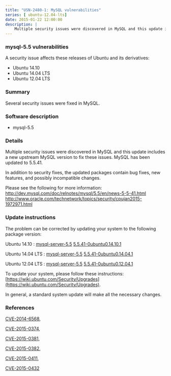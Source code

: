 ```yaml
---
title: "USN-2480-1: MySQL vulnerabilities"
series: [ ubuntu-12.04-lts]
date: 2015-01-22 12:00:00
description: |
    Multiple security issues were discovered in MySQL and this update includes a new upstream MySQL version to fix these issues. MySQL has been updated to 5.5.41.
--- 
```

 
### mysql-5.5 vulnerabilities

A security issue affects these releases of Ubuntu and its derivatives:

* Ubuntu 14.10
* Ubuntu 14.04 LTS
* Ubuntu 12.04 LTS

### Summary

Several security issues were fixed in MySQL. 

### Software description

* mysql-5.5 

### Details

Multiple security issues were discovered in MySQL and this update includes a new upstream MySQL version to fix these issues. MySQL has been updated to 5.5.41.

In addition to security fixes, the updated packages contain bug fixes, new features, and possibly incompatible changes.

Please see the following for more information: http://dev.mysql.com/doc/relnotes/mysql/5.5/en/news-5-5-41.html http://www.oracle.com/technetwork/topics/security/cpujan2015-1972971.html 

### Update instructions

The problem can be corrected by updating your system to the following package version:

Ubuntu 14.10
 : [mysql-server-5.5](https://launchpad.net/ubuntu/+source/mysql-5.5) <span> [5.5.41-0ubuntu0.14.10.1](https://launchpad.net/ubuntu/+source/mysql-5.5/5.5.41-0ubuntu0.14.10.1) </span> 

Ubuntu 14.04 LTS
 : [mysql-server-5.5](https://launchpad.net/ubuntu/+source/mysql-5.5) <span> [5.5.41-0ubuntu0.14.04.1](https://launchpad.net/ubuntu/+source/mysql-5.5/5.5.41-0ubuntu0.14.04.1) </span> 

Ubuntu 12.04 LTS
 : [mysql-server-5.5](https://launchpad.net/ubuntu/+source/mysql-5.5) <span> [5.5.41-0ubuntu0.12.04.1](https://launchpad.net/ubuntu/+source/mysql-5.5/5.5.41-0ubuntu0.12.04.1) </span> 

To update your system, please follow these instructions: [https://wiki.ubuntu.com/Security/Upgrades](https://wiki.ubuntu.com/Security/Upgrades).

In general, a standard system update will make all the necessary changes. 

### References

 [CVE-2014-6568](http://people.ubuntu.com/~ubuntu-security/cve/CVE-2014-6568), 

 [CVE-2015-0374](http://people.ubuntu.com/~ubuntu-security/cve/CVE-2015-0374), 

 [CVE-2015-0381](http://people.ubuntu.com/~ubuntu-security/cve/CVE-2015-0381), 

 [CVE-2015-0382](http://people.ubuntu.com/~ubuntu-security/cve/CVE-2015-0382), 

 [CVE-2015-0411](http://people.ubuntu.com/~ubuntu-security/cve/CVE-2015-0411), 

 [CVE-2015-0432](http://people.ubuntu.com/~ubuntu-security/cve/CVE-2015-0432)
 
